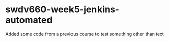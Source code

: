 # swdv660-week5-jenkins-automated

Added some code from a previous course to test something other than text
